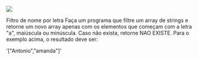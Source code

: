 ![](https://i.imgur.com/xG74tOh.png)

Filtro de nome por letra
Faça um programa que filtre um array de strings e retorne um novo array apenas com os elementos que começam com a letra "a", maiúscula ou minúscula. Caso não exista, retorne NAO EXISTE.
Para o exemplo acima, o resultado deve ser:

'["Antonio","amanda"]'
